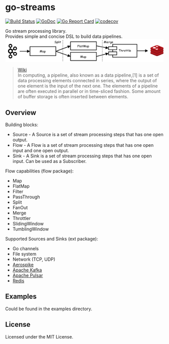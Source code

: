 # go-streams
[![Build Status](https://travis-ci.org/reugn/go-streams.svg?branch=master)](https://travis-ci.org/reugn/go-streams)
[![GoDoc](https://godoc.org/github.com/reugn/go-streams?status.svg)](https://godoc.org/github.com/reugn/go-streams)
[![Go Report Card](https://goreportcard.com/badge/github.com/reugn/go-streams)](https://goreportcard.com/report/github.com/reugn/go-streams)
[![codecov](https://codecov.io/gh/reugn/go-streams/branch/master/graph/badge.svg)](https://codecov.io/gh/reugn/go-streams)

Go stream processing library.  
Provides simple and concise DSL to build data pipelines.
![pipeline-architecture-example](./images/pipeline-architecture-example.png)
> [Wiki](https://en.wikipedia.org/wiki/Pipeline_(computing))  
> In computing, a pipeline, also known as a data pipeline,[1] is a set of data processing elements connected in series, where the output of one element is the input of the next one. The elements of a pipeline are often executed in parallel or in time-sliced fashion. Some amount of buffer storage is often inserted between elements.

## Overview
Building blocks:
* Source - A Source is a set of stream processing steps that has one open output.
* Flow - A Flow is a set of stream processing steps that has one open input and one open output. 
* Sink - A Sink is a set of stream processing steps that has one open input. Can be used as a Subscriber.

Flow capabilities (flow package):  
* Map
* FlatMap
* Filter
* PassThrough
* Split
* FanOut
* Merge
* Throttler
* SlidingWindow
* TumblingWindow

Supported Sources and Sinks (ext package):
* Go channels
* File system
* Network (TCP, UDP)
* [Aerospike](https://www.aerospike.com/)
* [Apache Kafka](https://kafka.apache.org/)
* [Apache Pulsar](https://pulsar.apache.org/)
* [Redis](https://redis.io/)

## Examples
Could be found in the examples directory.

## License
Licensed under the MIT License.